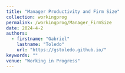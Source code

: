 ```yaml
---
title: "Manager Productivity and Firm Size"
collection: workingprog
permalink: /workingprog/Manager_FirmSize
date: 2024-4-2
authors:
  - firstname: "Gabriel"
    lastname: "Toledo"
    url: "https://gstoledo.github.io/"
keywords: ""
venue: "Working in Progress"
---
```

